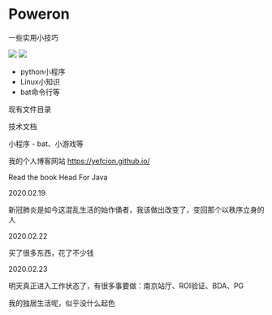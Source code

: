 # Poweron
一些实用小技巧

![](https://img.shields.io/github/license/yefcion/Poweron)
![]( https://visitor-badge.glitch.me/badge?page_id=<p34w56e14r48t4454gfd4g610gd45gt131f3s1fdg246541>) 

- python小程序
- Linux小知识
- bat命令行等



现有文件目录

技术文档

小程序 - bat、小游戏等



我的个人博客网站 https://yefcion.github.io/



Read the book Head For Java



2020.02.19

新冠肺炎是如今这混乱生活的始作俑者，我该做出改变了，变回那个以秩序立身的人



2020.02.22

买了很多东西，花了不少钱



2020.02.23

明天真正进入工作状态了，有很多事要做：南京站厅、ROI验证、BDA、PG

我的独居生活呢，似乎没什么起色
